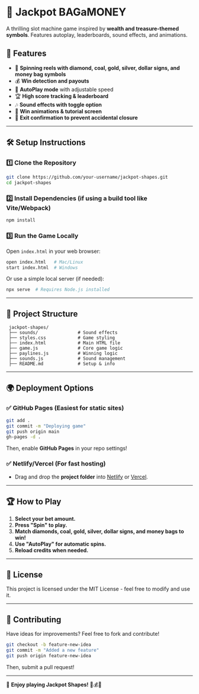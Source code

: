# 🎰 Jackpot BAGaMONEY

A thrilling slot machine game inspired by **wealth and treasure-themed symbols**. Features autoplay, leaderboards, sound effects, and animations.

## 🚀 Features
- 💎 **Spinning reels with diamond, coal, gold, silver, dollar signs, and money bag symbols**
- 💰 **Win detection and payouts**
- 🔄 **AutoPlay mode** with adjustable speed
- 🏆 **High score tracking & leaderboard**
- 🎶 **Sound effects with toggle option**
- 🎉 **Win animations & tutorial screen**
- 🛑 **Exit confirmation to prevent accidental closure**

---

## 🛠️ Setup Instructions

### 1️⃣ **Clone the Repository**
```sh
git clone https://github.com/your-username/jackpot-shapes.git
cd jackpot-shapes
```

### 2️⃣ **Install Dependencies (if using a build tool like Vite/Webpack)**
```sh
npm install
```

### 3️⃣ **Run the Game Locally**
Open `index.html` in your web browser:
```sh
open index.html   # Mac/Linux
start index.html  # Windows
```
Or use a simple local server (if needed):
```sh
npx serve  # Requires Node.js installed
```

---

## 📂 Project Structure
```
 jackpot-shapes/
 ├── sounds/               # Sound effects
 ├── styles.css            # Game styling
 ├── index.html            # Main HTML file
 ├── game.js               # Core game logic
 ├── paylines.js           # Winning logic
 ├── sounds.js             # Sound management
 ├── README.md             # Setup & info
```

---

## 🌍 Deployment Options
### ✅ **GitHub Pages** (Easiest for static sites)
```sh
git add .
git commit -m "Deploying game"
git push origin main
gh-pages -d .
```
Then, enable **GitHub Pages** in your repo settings!

### ✅ **Netlify/Vercel** (For fast hosting)
- Drag and drop the **project folder** into [Netlify](https://netlify.com) or [Vercel](https://vercel.com).

---

## 🏆 How to Play
1. **Select your bet amount.**
2. **Press "Spin" to play.**
3. **Match diamonds, coal, gold, silver, dollar signs, and money bags to win!**
4. **Use "AutoPlay" for automatic spins.**
5. **Reload credits when needed.**

---

## 📜 License
This project is licensed under the MIT License - feel free to modify and use it.

---

## 🤝 Contributing
Have ideas for improvements? Feel free to fork and contribute!
```sh
git checkout -b feature-new-idea
git commit -m "Added a new feature"
git push origin feature-new-idea
```
Then, submit a pull request!

---

🎰 **Enjoy playing Jackpot Shapes!** 💎💰💲

